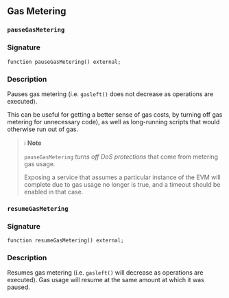 ## Gas Metering

### `pauseGasMetering`

### Signature

```solidity
function pauseGasMetering() external;
```

### Description

Pauses gas metering (i.e. `gasleft()` does not decrease as operations are executed).

This can be useful for getting a better sense of gas costs, by turning off gas metering for unnecessary code), as well as long-running scripts that would otherwise run out of gas.

> ℹ️ **Note**
>
> `pauseGasMetering` *turns off DoS protections* that come from metering gas usage.
>
> Exposing a service that assumes a particular instance of the EVM will complete due to gas usage no longer is true, and a timeout should be enabled in that case.


### `resumeGasMetering`

### Signature

```solidity
function resumeGasMetering() external;
```

### Description

Resumes gas metering (i.e. `gasleft()` will decrease as operations are executed). Gas usage will resume at the same amount at which it was paused.